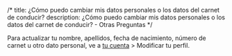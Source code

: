 /*title: ¿Cómo puedo cambiar mis datos personales o los datos del carnet de conducir?description: ¿Cómo puedo cambiar mis datos personales o los datos del carnet de conducir? - Otras Preguntas*/Para actualizar tu nombre, apellidos, fecha de nacimiento, número de carnet u otro dato personal, ve a [tu cuenta](/es/browse/account) > Modificar tu perfil.